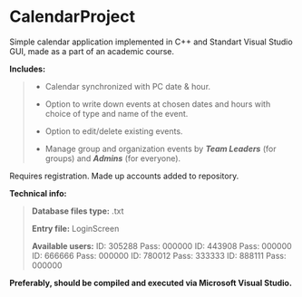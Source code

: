 # CalendarProject
Simple calendar application implemented in C++ and Standart Visual Studio GUI, made as a part of an academic course. 

**Includes:**

> - Calendar synchronized with PC date & hour.
>
> - Option to write down events at chosen dates and hours with choice of type and name of the event.
>
> - Option to edit/delete existing events.
>
> - Manage group and organization events by **_Team Leaders_** (for groups) and **_Admins_** (for everyone).

Requires registration. Made up accounts added to repository.

**Technical info:**

>**Database files type:** .txt
>
>**Entry file:** LoginScreen
>
>**Available users:**
>ID: 305288
>Pass: 000000
>ID: 443908
>Pass: 000000
>ID: 666666
>Pass: 000000
>ID: 780012
>Pass: 333333
>ID: 888111
>Pass: 000000

**Preferably, should be compiled and executed via Microsoft Visual Studio.**
